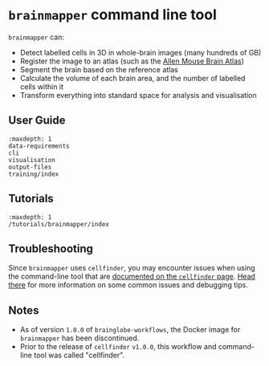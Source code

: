 # `brainmapper` command line tool

`brainmapper` can:

- Detect labelled cells in 3D in whole-brain images (many hundreds of GB)
- Register the image to an atlas (such as the [Allen Mouse Brain Atlas](https://atlas.brain-map.org/atlas?atlas=602630314))
- Segment the brain based on the reference atlas
- Calculate the volume of each brain area, and the number of labelled cells within it
- Transform everything into standard space for analysis and visualisation

## User Guide

```{toctree}
:maxdepth: 1
data-requirements
cli
visualisation
output-files
training/index
```

## Tutorials

```{toctree}
:maxdepth: 1
/tutorials/brainmapper/index
```

## Troubleshooting

Since `brainmapper` uses `cellfinder`, you may encounter issues when using the command-line tool that are [documented on the `cellfinder` page](../../cellfinder/troubleshooting/index.md).
[Head there](../../cellfinder/troubleshooting/index.md) for more information on some common issues and debugging tips.

## Notes

- As of version `1.0.0` of `brainglobe-workflows`, the Docker image for `brainmapper` has been discontinued.
- Prior to the release of `cellfinder` `v1.0.0`, this workflow and command-line tool was called "cellfinder".
